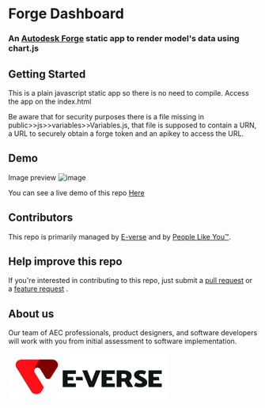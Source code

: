 # Forge Dashboard

<h3 align="left">An <a href="https://forge.autodesk.com/" target="_blank">Autodesk Forge</a> static app to render model's data using chart.js
<br/>

## Getting Started
This is a plain javascript static app so there is no need to compile. Access the app on the index.html

Be aware that for security purposes there is a file missing in public>>js>>variables>>Variables.js, that file is supposed to contain a URN, a URL to securely obtain a forge token and an apikey to access the URL.
  
## Demo
Image preview
![image](https://user-images.githubusercontent.com/67430601/216076785-75f815b8-0288-4e95-9c57-0cbadafb5aaf.png)

You can see a live demo of this repo <a href="https://forgedashboard.e-verse.com/" target="_blank">Here</a>

## Contributors
This repo is primarily managed by [E-verse](https://www.e-verse.co/) and by [People Like You™](https://github.com/EverseDevelopment/Forge.StaticWebsite.Dashboard/pulse).

## Help improve this repo
If you're interested in contributing to this repo, just submit a [pull request](https://github.com/EverseDevelopment/Forge.StaticWebsite.Dashboard/pulls) or a [feature request](https://github.com/EverseDevelopment/Forge.StaticWebsite.Dashboard/issues) .

## About us ##

Our team of AEC professionals, product designers, and software developers will work with you from initial assessment to software implementation.

[<img src="https://github.com/EverseDevelopment/DynaForge/blob/main/Assets/e-verse_logo_no%20slogan.jpg" width="325" height="100">](https://www.e-verse.com/)
